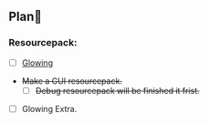 <!---
<img src="https://github-readme-stats.vercel.app/api?username=7777777-4547&hide_border=true&show_icons=true&theme=radical&card_width=495">
<img src="https://github-readme-stats.vercel.app/api/top-langs/?username=7777777-4547&hide_border=true&show_icons=true&theme=radical&card_width=495">
<img src="https://github-readme-stats.vercel.app/api/wakatime?username=7777777-4547&theme=radical&hide_border=true&card_width=495&langs_count=5">
--->
## Plan📅
### Resourcepack:
- [ ] [Glowing](https://github.com/7777777-4547/Glowing/issues/2)
- ~~Make a GUI resourcepack.~~
  - [ ] ~~Debug resourcepack will be finished it frist.~~
- [ ] Glowing Extra.
